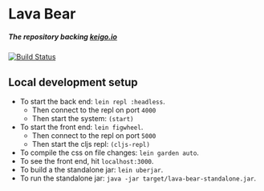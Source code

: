 # Lava Bear

##### The repository backing [keigo.io](https://www.keigo.io)
[![Build Status](https://travis-ci.org/kgxsz/lava-bear.svg?branch=master)](https://travis-ci.org/kgxsz/lava-bear)

## Local development setup
- To start the back end: `lein repl :headless`.
  - Then connect to the repl on port `4000`
  - Then start the system: `(start)`
- To start the front end: `lein figwheel`.
  - Then connect to the repl on port `5000`
  - Then start the cljs repl: `(cljs-repl)`
- To compile the css on file changes: `lein garden auto`.
- To see the front end, hit `localhost:3000`.
- To build a the standalone jar: `lein uberjar`.
- To run the standalone jar: `java -jar target/lava-bear-standalone.jar`.
